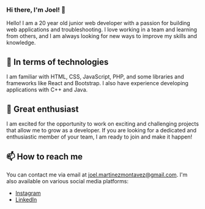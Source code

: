 ### Hi there, I'm Joel! 👋

Hello! I am a 20 year old junior web developer with a passion for building web applications and troubleshooting. I love working in a team and learning from others, and I am always looking for new ways to improve my skills and knowledge.

## 🔭 In terms of technologies 

I am familiar with HTML, CSS, JavaScript, PHP, and some libraries and frameworks like React and Bootstrap. I also have experience developing applications with C++ and Java.

## 🌱 Great enthusiast

I am excited for the opportunity to work on exciting and challenging projects that allow me to grow as a developer. If you are looking for a dedicated and enthusiastic member of your team, I am ready to join and make it happen!

## 📫 How to reach me

You can contact me via email at joel.martinezmontavez@gmail.com. I'm also available on various social media platforms:

- [Instagram](https://instagram.com/znk.hh)
- [LinkedIn](https://www.linkedin.com/in/joel-mart%C3%ADnez-8188031b8/)
<!-- 
- 🌱 I’m currently learning
- 🔭 I’m currently working on
- 👯 I’m looking to collaborate on ...
- 🤔 I’m looking for help with ...
- 💬 Ask me about ...
- 📫 How to reach me: ...
- 😄 Pronouns: ...
- ⚡ Fun fact: ...
-->
